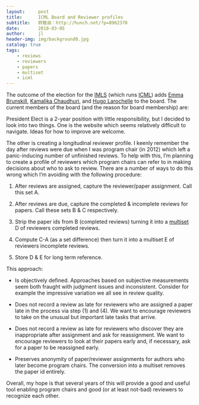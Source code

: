 ```yaml
---
layout:     post
title:      ICML Board and Reviewer profiles
subtitle:   转载自：http://hunch.net/?p=8962378
date:       2018-03-05
author:     jl
header-img: img/background0.jpg
catalog: true
tags:
    - reviews
    - reviewers
    - papers
    - multiset
    - icml
---
```


The outcome of the election for the [IMLS](https://icml.cc/imls) (which runs [ICML](http://icml.cc/.)) adds [Emma Brunskill](https://cs.stanford.edu/people/ebrun), [Kamalika Chaudhuri](http://cseweb.ucsd.edu/~kamalika), and [Hugo Larochelle](https://research.google.com/pubs/105144.html) to the board. The current members of the board (and the reason for board membership) are:

President Elect is a 2-year position with little responsibility, but I decided to look into two things. One is the website which seems relatively difficult to navigate. Ideas for how to improve are welcome. 

The other is creating a longitudinal reviewer profile. I keenly remember the day after reviews were due when I was program chair (in 2012) which left a panic-inducing number of unfinished reviews. To help with this, I’m planning to create a profile of reviewers which program chairs can refer to in making decisions about who to ask to review. There are a number of ways to do this wrong which I’m avoiding with the following procedure:

1. After reviews are assigned, capture the reviewer/paper assignment. Call this set A.

1. After reviews are due, capture the completed & incomplete reviews for papers. Call these sets B & C respectively.

1. Strip the paper ids from B (completed reviews) turning it into a [multiset](https://en.wikipedia.org/wiki/Multiset) D of reviewers completed reviews.

1. Compute C-A (as a set difference) then turn it into a multiset E of reviewers incomplete reviews.

1. Store D & E for long term reference.


This approach:

- Is objectively defined. Approaches based on subjective measurements seem both fraught with judgment issues and inconsistent. Consider for example the impressive variation we all see in review quality.

- Does not record a review as late for reviewers who are assigned a paper late in the process via step (1) and (4). We want to encourage reviewers to take on the unusual but important late tasks that arrive. 

- Does not record a review as late for reviewers who discover they are inappropriate after assignment and ask for reassignment. We want to encourage reviewers to look at their papers early and, if necessary, ask for a paper to be reassigned early. 

- Preserves anonymity of paper/reviewer assignments for authors who later become program chairs. The conversion into a multiset removes the paper id entirely.


Overall, my hope is that several years of this will provide a good and useful tool enabling program chairs and good (or at least not-bad) reviewers to recognize each other. 
